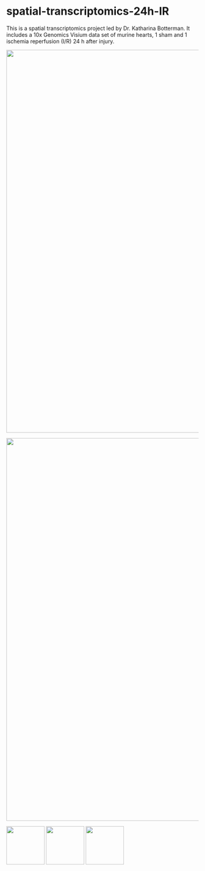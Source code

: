 # spatial-transcriptomics-24h-IR

This is a spatial transcriptomics project led by Dr. Katharina Botterman. It includes a 10x Genomics Visium data set of murine hearts, 1 sham and 1 ischemia reperfusion (I/R) 24 h after injury.

<p align="center">
  <img src="/images/SpatialDimPlot.png" width="1000">
</p>
<p align="center">
  <img src="/images/SpatialFeaturePlot_Ccl6.png" width="1000">
</p>

<p float="left">
  <img src="/images/SpatialFeaturePlot_Ccl6.png" width="100" />
  <img src="/images/SpatialFeaturePlot_Ccl6.png" width="100" />
  <img src="/images/SpatialFeaturePlot_Ccl6.png" width="100" />
</p>
